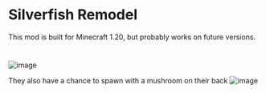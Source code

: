 # Silverfish Remodel
This mod is built for Minecraft 1.20, but probably works on future versions.
#
![image](https://github.com/MoriyaShiine/silverfish-remodel/assets/45156123/8a8ac5e2-ac78-4d76-b9b5-5da5cb2fea0e)

They also have a chance to spawn with a mushroom on their back
![image](https://github.com/MoriyaShiine/silverfish-remodel/assets/45156123/525460ba-203a-41f4-9ef0-d3e2df32e4b5)
